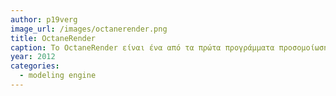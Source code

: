 ```yaml
---
author: p19verg
image_url: /images/octanerender.png
title: OctaneRender 
caption: Το OctaneRender είναι ένα από τα πρώτα προγράμματα προσομοίωσης τρισδιάστατου χώρου δημιουργημένο από τον Terrence Vergauwen τον δημιουργό της Refractive Software όπου και πουλήθηκε στην εταιρία ΟΤΟΥ το 2012.
year: 2012
categories:
  - modeling engine
---
```

